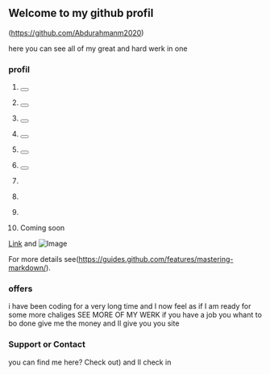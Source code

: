 ## Welcome to my github profil
(https://github.com/Abdurahmanm2020)


here you can see all of my great and hard werk in one

### profil

 1. <button><a href="https://abdurahmanm2020.github.io/PetHunt-Pet-retailer/"></a></button>
 
 
 2. <button><a href="https://abdurahmanm2020.github.io/Dice-to-rule/start-page.html"></a></button>
 
 
 3. <button><a href="https://abdurahmanm2020.github.io/music-maker/"></a></button>
 
 
 4. <button><a href="https://abdurahmanm2020.github.io/loving/"></a></button>
 
 
 5. <button><a href="https://abdurahmanm2020.github.io/SIMON/start.html"></a></button>
 
 
 6. <button><a href="https://abdurahmanm2020.github.io/PetHunt/"></a></button>
 
 
 7. <a href="<button>https://abdurahmanm2020.github.io/Manny/"></a></button>
 
 
 8. <a href="<button>https://abdurahmanm2020.github.io/sos-two/</button>"></a>
 
 
 9. <a href="<button>https://abdurahmanm2020.github.io/AbduMannWebsite/index.html</button>"></a>
 
 
 10. Coming soon
 
[Link](url) and ![Image](src)


For more details see(https://guides.github.com/features/mastering-markdown/).

### offers

i have been coding for a very long time and I now feel as if I am ready for some more chaliges SEE MORE OF MY WERK <a href="(https://github.com/Abdurahmanm2020)."></a> if you have a job you whant to bo done give me the money and Il give you you site 

### Support or Contact

you can find me here? Check out<a href="(https://github.com/Abdurahmanm2020"></a>) and Il check in
